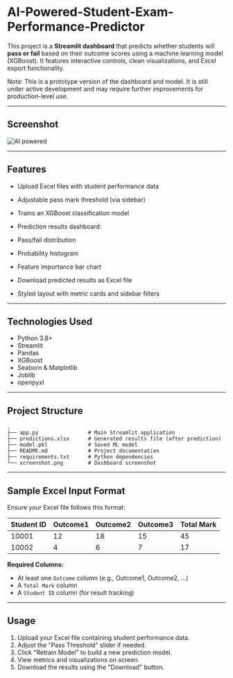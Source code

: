 # AI-Powered-Student-Exam-Performance-Predictor


This project is a **Streamlit dashboard** that predicts whether students will **pass or fail** based on their outcome scores using a machine learning model (XGBoost). It features interactive controls, clean visualizations, and Excel export functionality.

Note: This is a prototype version of the dashboard and model. It is still under active development and may require further improvements for production-level use.


---
## Screenshot
![AI powered](https://github.com/user-attachments/assets/e7c4e5a7-f71a-4df2-b485-5827930e1a07)


---

## Features

* Upload Excel files with student performance data
*  Adjustable pass mark threshold (via sidebar)
*  Trains an XGBoost classification model
*  Prediction results dashboard:

  * Pass/fail distribution
  * Probability histogram
  * Feature importance bar chart
*  Download predicted results as Excel file
*  Styled layout with metric cards and sidebar filters

---

##  Technologies Used

* Python 3.8+
* Streamlit
* Pandas
* XGBoost
* Seaborn & Matplotlib
* Joblib
* openpyxl

---

##  Project Structure

```
.
├── app.py                # Main Streamlit application
├── predictions.xlsx      # Generated results file (after prediction)
├── model.pkl             # Saved ML model
├── README.md             # Project documentation
├── requirements.txt      # Python dependencies
└── screenshot.png        # Dashboard screenshot
```

---

## Sample Excel Input Format

Ensure your Excel file follows this format:

| Student ID | Outcome1 | Outcome2 | Outcome3 | Total Mark |
| ---------- | -------- | -------- | -------- | ---------- |
| 10001      | 12       | 18       | 15       | 45         |
| 10002      | 4        | 6        | 7        | 17         |

**Required Columns:**

* At least one `Outcome` column (e.g., Outcome1, Outcome2, ...)
* A `Total Mark` column
* A `Student ID` column (for result tracking)

---


## Usage

1. Upload your Excel file containing student performance data.
2. Adjust the "Pass Threshold" slider if needed.
3. Click "Retrain Model" to build a new prediction model.
4. View metrics and visualizations on screen.
5. Download the results using the "Download" button.

